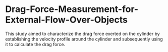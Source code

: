 # Drag-Force-Measurement-for-External-Flow-Over-Objects
 This study aimed to characterize the drag force exerted on the cylinder by  establishing the velocity profile around the cylinder and subsequently using it  to calculate the drag force. 
